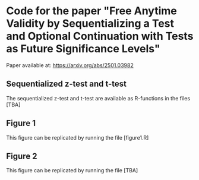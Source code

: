 # Code for the paper "Free Anytime Validity by Sequentializing a Test and Optional Continuation with Tests as Future Significance Levels"

Paper available at: https://arxiv.org/abs/2501.03982

## Sequentialized z-test and t-test
The sequentialized z-test and t-test are available as R-functions in the files [TBA]

## Figure 1
This figure can be replicated by running the file [figure1.R]

## Figure 2
This figure can be replicated by running the file [TBA]
